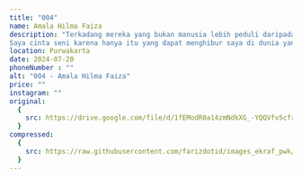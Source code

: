 ```yaml
---
title: "004"
name: Amala Hilma Faiza
description: "Terkadang mereka yang bukan manusia lebih peduli daripada manusia itu sendiri. Stip kucing saya selalu menemani ketika saya sedang lelah dan bersedih. Namun sekarang Stip telah tiada dan tidak bisa menemani saya seperti biasa.
Saya cinta seni karena hanya itu yang dapat menghibur saya di dunia yang tidak jelas ini. Saya rindu dengan kehadiran Stip. Maka dari itu saya membuat karya seni ini untuk Stip."
location: Purwakarta
date: 2024-07-20
phoneNumber : ""
alt: "004 - Amala Hilma Faiza"
price: ""
instagram: ""
original:
  {
    src: https://drive.google.com/file/d/1fEModR0a14zmNdkXG_-YQQVfv5cfr2yL/view?usp=sharing,
  }
compressed:
  {
    src: https://raw.githubusercontent.com/farizdotid/images_ekraf_pwk/main/teraspendopocoffee/004.jpg,
  }
---
```

